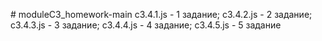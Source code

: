 
#   m o d u l e C 3 _ h o m e w o r k - m a i n 
 
c3.4.1.js - 1 задание;
c3.4.2.js - 2 задание;
c3.4.3.js - 3 задание;
c3.4.4.js - 4 задание;
c3.4.5.js - 5 задание
